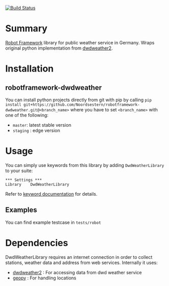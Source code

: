 [![Build Status](https://travis-ci.org/Noordsestern/robotframework-dwdweather.svg?branch=staging)](https://travis-ci.org/Noordsestern/robotframework-dwdweather)

# Summary
[Robot Framework](https://github.com/robotframework/robotframework) library for public weather service in Germany. Wraps original python implementation from [dwdweather2](https://github.com/hiveeyes/dwdweather2).

# Installation
## robotframework-dwdweather
You can install python projects directly from git with pip by calling `pip install git+https://github.com/Noordsestern/robotframework-dwdweather.git@<branch_name>` where you have to set `<branch_name>` with one of the following:
- `master`: latest stable version
- `staging` : edge version

# Usage

You can simply use keywords from this library by adding `DwdWeatherLibrary` to your suite:
```robot
*** Settings ***
Library    DwdWeatherLibrary
```
Refer to [keyword documentation](https://noordsestern.github.io/robotframework-dwdweather/) for details.


## Examples
You can find example testcase in `tests/robot`

# Dependencies

DwdWeatherLibrary requires an internet connection in order to collect stations, weather data and address from web services.
Internally it uses:
- [dwdweather2](https://github.com/hiveeyes/dwdweather2) : For accessing data from dwd weather service
- [geopy](https://github.com/geopy/geopy) : For handling locations